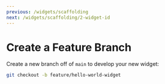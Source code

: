 ```yaml
---
previous: /widgets/scaffolding
next: /widgets/scaffolding/2-widget-id
---
```


# Create a Feature Branch

Create a new branch off of `main` to develop your new widget:

```sh
git checkout -b feature/hello-world-widget
```
